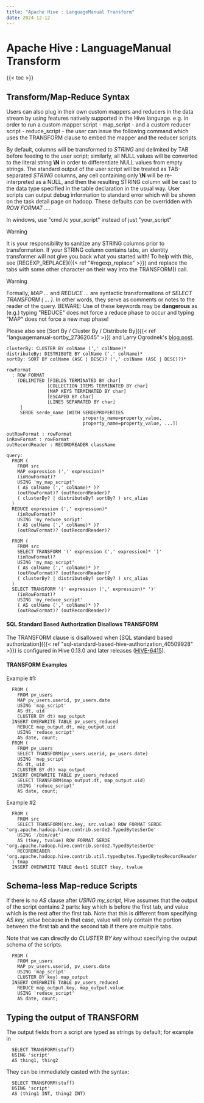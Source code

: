 ```yaml
---
title: "Apache Hive : LanguageManual Transform"
date: 2024-12-12
---
```


# Apache Hive : LanguageManual Transform

{{< toc >}}

## Transform/Map-Reduce Syntax

Users can also plug in their own custom mappers and reducers in the data stream by using features natively supported in the Hive language. e.g. in order to run a custom mapper script - map_script - and a custom reducer script - reduce_script - the user can issue the following command which uses the TRANSFORM clause to embed the mapper and the reducer scripts.

By default, columns will be transformed to *STRING* and delimited by TAB before feeding to the user script; similarly, all NULL values will be converted to the literal string **\N** in order to differentiate NULL values from empty strings. The standard output of the user script will be treated as TAB-separated *STRING* columns, any cell containing only **\N** will be re-interpreted as a NULL, and then the resulting STRING column will be cast to the data type specified in the table declaration in the usual way. User scripts can output debug information to standard error which will be shown on the task detail page on hadoop. These defaults can be overridden with *ROW FORMAT ...*.

In windows, use "cmd /c your_script" instead of just "your_script"

Warning

It is your responsibility to sanitize any STRING columns prior to transformation. If your STRING column contains tabs, an identity transformer will not give you back what you started with! To help with this, see [REGEXP_REPLACE]({{< ref "#regexp_replace" >}}) and replace the tabs with some other character on their way into the TRANSFORM() call.

Warning

Formally, *MAP ...* and *REDUCE ...* are syntactic transformations of *SELECT TRANSFORM ( ... )*. In other words, they serve as comments or notes to the reader of the query. BEWARE: Use of these keywords may be **dangerous** as (e.g.) typing "REDUCE" does not force a reduce phase to occur and typing "MAP" does not force a new map phase!

Please also see [Sort By / Cluster By / Distribute By]({{< ref "languagemanual-sortby_27362045" >}}) and Larry Ogrodnek's [blog post](http://dev.bizo.com/2009/10/hive-map-reduce-in-java.html).

```
clusterBy: CLUSTER BY colName (',' colName)*
distributeBy: DISTRIBUTE BY colName (',' colName)*
sortBy: SORT BY colName (ASC | DESC)? (',' colName (ASC | DESC)?)*

rowFormat
  : ROW FORMAT
    (DELIMITED [FIELDS TERMINATED BY char] 
               [COLLECTION ITEMS TERMINATED BY char]
               [MAP KEYS TERMINATED BY char]
               [ESCAPED BY char]
               [LINES SEPARATED BY char]
     | 
     SERDE serde_name [WITH SERDEPROPERTIES 
                            property_name=property_value, 
                            property_name=property_value, ...])

outRowFormat : rowFormat
inRowFormat : rowFormat
outRecordReader : RECORDREADER className

query:
  FROM (
    FROM src
    MAP expression (',' expression)*
    (inRowFormat)?
    USING 'my_map_script'
    ( AS colName (',' colName)* )?
    (outRowFormat)? (outRecordReader)?
    ( clusterBy? | distributeBy? sortBy? ) src_alias
  )
  REDUCE expression (',' expression)*
    (inRowFormat)?
    USING 'my_reduce_script'
    ( AS colName (',' colName)* )?
    (outRowFormat)? (outRecordReader)?

  FROM (
    FROM src
    SELECT TRANSFORM '(' expression (',' expression)* ')'
    (inRowFormat)?
    USING 'my_map_script'
    ( AS colName (',' colName)* )?
    (outRowFormat)? (outRecordReader)?
    ( clusterBy? | distributeBy? sortBy? ) src_alias
  )
  SELECT TRANSFORM '(' expression (',' expression)* ')'
    (inRowFormat)? 
    USING 'my_reduce_script'
    ( AS colName (',' colName)* )?
    (outRowFormat)? (outRecordReader)?

```

#### SQL Standard Based Authorization Disallows TRANSFORM

The TRANSFORM clause is disallowed when [SQL standard based authorization]({{< ref "sql-standard-based-hive-authorization_40509928" >}}) is configured in Hive 0.13.0 and later releases ([HIVE-6415](https://issues.apache.org/jira/browse/HIVE-6415)).

#### TRANSFORM Examples

Example #1:

```
  FROM (
    FROM pv_users
    MAP pv_users.userid, pv_users.date
    USING 'map_script'
    AS dt, uid
    CLUSTER BY dt) map_output
  INSERT OVERWRITE TABLE pv_users_reduced
    REDUCE map_output.dt, map_output.uid
    USING 'reduce_script'
    AS date, count;
  FROM (
    FROM pv_users
    SELECT TRANSFORM(pv_users.userid, pv_users.date)
    USING 'map_script'
    AS dt, uid
    CLUSTER BY dt) map_output
  INSERT OVERWRITE TABLE pv_users_reduced
    SELECT TRANSFORM(map_output.dt, map_output.uid)
    USING 'reduce_script'
    AS date, count;

```

Example #2

```
  FROM (
    FROM src
    SELECT TRANSFORM(src.key, src.value) ROW FORMAT SERDE 'org.apache.hadoop.hive.contrib.serde2.TypedBytesSerDe'
    USING '/bin/cat'
    AS (tkey, tvalue) ROW FORMAT SERDE 'org.apache.hadoop.hive.contrib.serde2.TypedBytesSerDe'
    RECORDREADER 'org.apache.hadoop.hive.contrib.util.typedbytes.TypedBytesRecordReader'
  ) tmap
  INSERT OVERWRITE TABLE dest1 SELECT tkey, tvalue

```

## Schema-less Map-reduce Scripts

If there is no *AS* clause after *USING my_script*, Hive assumes that the output of the script contains 2 parts: key which is before the first tab, and value which is the rest after the first tab. Note that this is different from specifying *AS key, value* because in that case, value will only contain the portion between the first tab and the second tab if there are multiple tabs.

Note that we can directly do *CLUSTER BY key* without specifying the output schema of the scripts.

```
  FROM (
    FROM pv_users
    MAP pv_users.userid, pv_users.date
    USING 'map_script'
    CLUSTER BY key) map_output
  INSERT OVERWRITE TABLE pv_users_reduced
    REDUCE map_output.key, map_output.value
    USING 'reduce_script'
    AS date, count;

```

## Typing the output of TRANSFORM

The output fields from a script are typed as strings by default; for example in

```
  SELECT TRANSFORM(stuff)
  USING 'script'
  AS thing1, thing2

```

They can be immediately casted with the syntax:

```
  SELECT TRANSFORM(stuff)
  USING 'script'
  AS (thing1 INT, thing2 INT)

```

 

 

